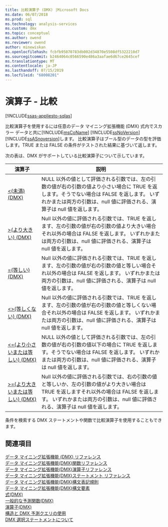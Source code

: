 ```yaml
---
title: 比較演算子 (DMX) |Microsoft Docs
ms.date: 06/07/2018
ms.prod: sql
ms.technology: analysis-services
ms.custom: dmx
ms.topic: conceptual
ms.author: owend
ms.reviewer: owend
author: minewiskan
ms.openlocfilehash: fcbfb95070783db002d34870e5508df5322210d7
ms.sourcegitcommit: b2464064c0566590e486a3aafae6d67ce2645cef
ms.translationtype: MT
ms.contentlocale: ja-JP
ms.lasthandoff: 07/15/2019
ms.locfileid: "68008201"
---
```

# <a name="operators---comparison"></a>演算子 - 比較
[!INCLUDE[ssas-appliesto-sqlas](../includes/ssas-appliesto-sqlas.md)]

  比較演算子を使用するには任意のデータ マイニング拡張機能 (DMX) 式内でスカラー データと共に[!INCLUDE[msCoName](../includes/msconame-md.md)] [!INCLUDE[ssNoVersion](../includes/ssnoversion-md.md)] [!INCLUDE[ssASnoversion](../includes/ssasnoversion-md.md)]します。 比較演算子はブール型のデータの型を評価します。TRUE または FALSE の条件がテストされた結果に基づいて返します。  
  
 次の表は、DMX がサポートしている比較演算子について示しています。  
  
|演算子|説明|  
|--------------|-----------------|  
|[&#60;&#40;未満&#41; &#40;DMX&#41;](../dmx/less-than-dmx.md)|NULL 以外の値として評価される引数では、左の引数の値が右の引数の値より小さい場合に TRUE を返します。そうでない場合は FALSE を返します。 いずれかまたは両方の引数は、null 値に評価される、演算子は null 値を返します。|  
|[&#62;&#40;より大きい&#41; &#40;DMX&#41;](../dmx/greater-than-dmx.md)|Null 以外の値に評価される引数では、TRUE を返します、左の引数の値が右の引数の値より大きい場合それ以外の場合は FALSE を返します。 いずれかまたは両方の引数は、null 値に評価される、演算子は null 値を返します。|  
|[=&#40;等しい&#41; &#40;DMX&#41;](../dmx/equal-to-dmx.md)|Null 以外の値に評価される引数では、TRUE を返します、左の引数の値が右の引数の値と等しい場合それ以外の場合は FALSE を返します。 いずれかまたは両方の引数は、null 値に評価される、演算子は null 値を返します。|  
|[&#60;&#62;&#40;等しくない&#41; &#40;DMX&#41;](../dmx/not-equal-to-dmx.md)|Null 以外の値に評価される引数では、TRUE を返します、左の引数の値が右の引数の値と等しくない場合それ以外の場合は FALSE を返します。 いずれかまたは両方の引数は、null 値に評価される、演算子は null 値を返します。|  
|[&#60;=&#40;より小さいまたは等しい&#41; &#40;DMX&#41;](../dmx/less-than-or-equal-to-dmx.md)|NULL 以外の値として評価される引数では、左の引数の値が右の引数の値以下の場合に TRUE を返します。そうでない場合は FALSE を返します。 いずれかまたは両方の引数は、null 値に評価される、演算子は null 値を返します。|  
|[&#62;=&#40;より大きいまたは等しい&#41; &#40;DMX&#41;](../dmx/greater-than-or-equal-to-dmx.md)|Null 以外の値に評価される引数では、右の引数の値と等しいか、左の引数の値がより大きい場合は TRUE を返しますそれ以外の場合は FALSE を返します。 いずれかまたは両方の引数は、null 値に評価される、演算子は null 値を返します。|  
  
 条件を検索する DMX ステートメントや関数で比較演算子を使用することもできます。  
  
## <a name="see-also"></a>関連項目  
 [データ マイニング拡張機能 &#40;DMX&#41; リファレンス](../dmx/data-mining-extensions-dmx-reference.md)   
 [データ マイニング拡張機能&#40;DMX&#41;関数リファレンス](../dmx/data-mining-extensions-dmx-function-reference.md)   
 [データ マイニング拡張機能&#40;DMX&#41;演算子リファレンス](../dmx/data-mining-extensions-dmx-operator-reference.md)   
 [データ マイニング拡張機能&#40;DMX&#41;ステートメント リファレンス](../dmx/data-mining-extensions-dmx-statements.md)   
 [データ マイニング拡張機能&#40;DMX&#41;構文表記規則](../dmx/data-mining-extensions-dmx-syntax-conventions.md)   
 [データ マイニング拡張機能&#40;DMX&#41;構文要素](../dmx/data-mining-extensions-dmx-syntax-elements.md)   
 [式&#40;DMX&#41;](../dmx/expressions-dmx.md)   
 [一般的な予測関数&#40;DMX&#41;](../dmx/general-prediction-functions-dmx.md)   
 [演算子&#40;DMX&#41;](../dmx/operators-dmx.md)   
 [構造と DMX 予測クエリの使用](../dmx/structure-and-usage-of-dmx-prediction-queries.md)   
 [DMX 選択ステートメントについて](../dmx/understanding-the-dmx-select-statement.md)  
  
  
